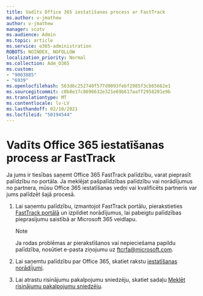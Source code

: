 ```yaml
---
title: Vadīts Office 365 iestatīšanas process ar FastTrack
ms.author: v-jmathew
author: v-jmathew
manager: scotv
ms.audience: Admin
ms.topic: article
ms.service: o365-administration
ROBOTS: NOINDEX, NOFOLLOW
localization_priority: Normal
ms.collection: Adm_O365
ms.custom:
- "9003885"
- "6939"
ms.openlocfilehash: 563d6c252740f577d9093febf2985f3cb65662e1
ms.sourcegitcommit: c0b8e17c8696632e321e69b617aaff2958201e9b
ms.translationtype: MT
ms.contentlocale: lv-LV
ms.lasthandoff: 02/10/2021
ms.locfileid: "50194544"
---
```

# <a name="guided-office-365-setup-process-with-fasttrack"></a>Vadīts Office 365 iestatīšanas process ar FastTrack

Ja jums ir tiesības saņemt Office 365 FastTrack palīdzību, varat pieprasīt palīdzību no portāla. Ja meklējat pašpalīdzības palīdzību vai norādījumus no partnera, mūsu Office 365 iestatīšanas vedņi vai kvalificēts partneris var jums palīdzēt šajā procesā.

1. Lai saņemtu palīdzību, izmantojot FastTrack portālu, pierakstieties [FastTrack portālā](https://go.microsoft.com/fwlink/?linkid=2125443) un izpildiet norādījumus, lai pabeigtu palīdzības pieprasījumu saistībā ar Microsoft 365 veidlapu.

    > [!NOTE]
    > Ja rodas problēmas ar pierakstīšanos vai nepieciešama papildu palīdzība, nosūtiet e-pasta ziņojumu uz [ftcrfa@microsoft.com](mailto:ftcrfa@microsoft.com).

2. Lai saņemtu palīdzību par Office 365, skatiet rakstu [iestatīšanas norādījumi](https://go.microsoft.com/fwlink/?linkid=2125827).
3. Lai atrastu risinājumu pakalpojumu sniedzēju, skatiet sadaļu [Meklēt risinājumu pakalpojumu sniedzēju](https://go.microsoft.com/fwlink/?linkid=2125918).
